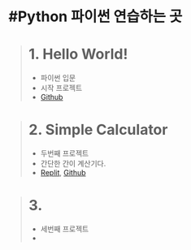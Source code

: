 #Python
파이썬 연습하는 곳
============================
> # **1. Hello World!**
> * 파이썬 입문
> * 시작 프로젝트
> * [Github](https://github.com/Doilob/Python/blob/main/python_file/Hello%20World.py)

> # **2. Simple Calculator**
> * 두번째 프로젝트
> * 간단한 간이 계산기다.
> * [Replit](https://replit.com/@jonguIfYou/Calculator?v=1), [Github](https://github.com/Doilob/Python/blob/main/Instant%20Calculator.py)

> # **3.**
> * 세번째 프로젝트
> *
